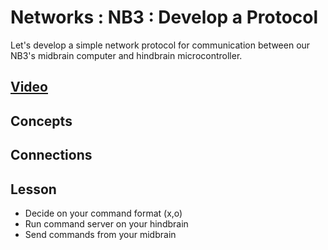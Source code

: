 # Networks : NB3 : Develop a Protocol
Let's develop a simple network protocol for communication between our NB3's midbrain computer and hindbrain microcontroller.

## [Video](https://vimeo.com/1042782602)

## Concepts

## Connections

## Lesson
- Decide on your command format (x,o)
- Run command server on your hindbrain
- Send commands from your midbrain